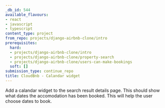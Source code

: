 ```yaml
---
_db_id: 544
available_flavours:
- react
- javascript
- typescript
content_type: project
from_repo: projects/django-airbnb-clone/intro
prerequisites:
  hard:
  - projects/django-airbnb-clone/intro
  - projects/django-airbnb-clone/property-search
  - projects/django-airbnb-clone/users-can-make-bookings
  soft: []
submission_type: continue_repo
title: CloudBnb - Calandar widget
---
```


Add a calandar widget to the search result details page. This should show what dates the accomodation has been booked. This will help the user choose dates to book.